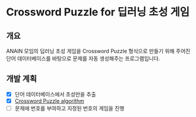 # Crossword Puzzle for 딥러닝 초성 게임

## 개요

ANAIN 모임의 딥러닝 초성 게임을 Crossword Puzzle 형식으로 만들기 위해 주어진 단어 데이터베이스를 바탕으로 문제를 자동 생성해주는 프로그램입니다.

## 개발 계획

- [x] 단어 데이터베이스에서 초성만을 추출
- [x] [Crossword Puzzle algorithm](https://stackoverflow.com/a/1021800)
- [ ] 문제에 번호를 부여하고 지정된 번호의 게임을 진행

